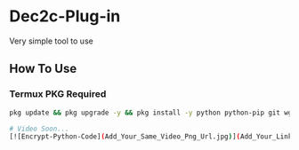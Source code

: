 # Dec2c-Plug-in

Very simple tool to use

## How To Use

### Termux PKG Required

```bash
pkg update && pkg upgrade -y && pkg install -y python python-pip git wget curl termux-api && pip install colorama pyperclip pycryptodome && termux-setup-storage

# Video Soon...
[![Encrypt-Python-Code](Add_Your_Same_Video_Png_Url.jpg)](Add_Your_Link)


